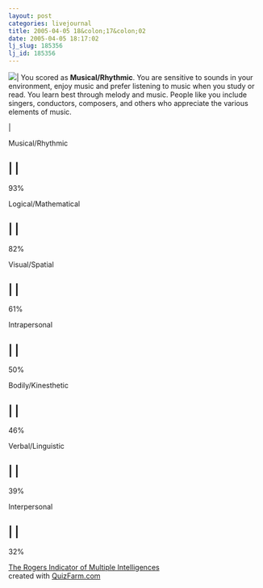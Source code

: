 ```yaml
---
layout: post
categories: livejournal
title: 2005-04-05 18&colon;17&colon;02
date: 2005-04-05 18:17:02
lj_slug: 185356
lj_id: 185356
---
```

![](http://images.quizfarm.com/1105207396rmi%20musical%20rhythmic.jpg)|  You scored as **Musical/Rhythmic**. You are sensitive to sounds in your environment, enjoy music and prefer listening to music when you study or read. You learn best through melody and music. People like you include singers, conductors, composers, and others who appreciate the various elements of music.  



| 



Musical/Rhythmic



| |   
---  
93%  



Logical/Mathematical



| |   
---  
82%  



Visual/Spatial



| |   
---  
61%  



Intrapersonal



| |   
---  
50%  



Bodily/Kinesthetic



| |   
---  
46%  



Verbal/Linguistic



| |   
---  
39%  



Interpersonal



| |   
---  
32%  



[The Rogers Indicator of Multiple Intelligences](http://quizfarm.com/test.php?q_id=1343)  
created with [QuizFarm.com](http://quizfarm.com)
